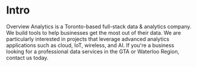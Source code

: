 
# Intro

Overview Analytics is a Toronto-based full-stack data & analytics company. We build tools to help businesses get the most out of their data. We are particularly interested in projects that leverage advanced analytics applications such as cloud, IoT, wireless, and AI. If you're a business looking for a professional data services in the GTA or Waterloo Region, contact us today.